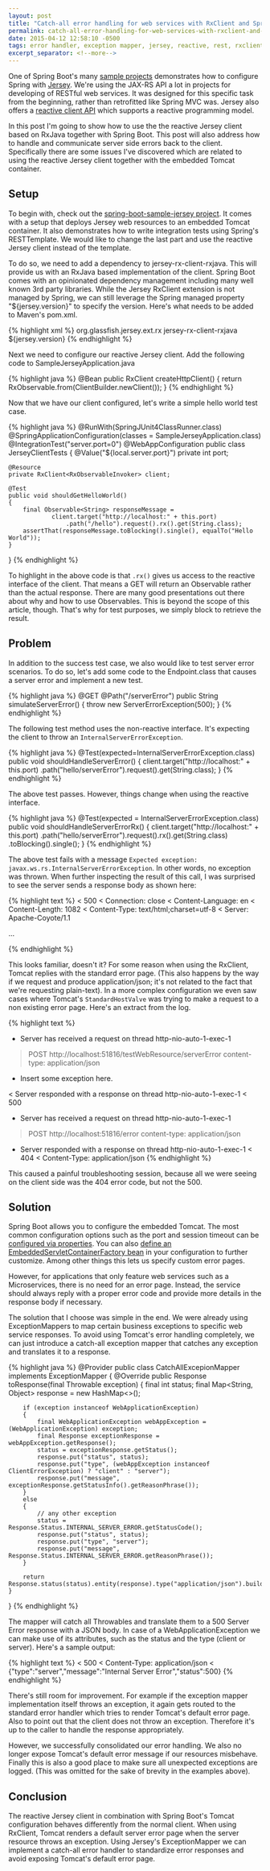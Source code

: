```yaml
---
layout: post
title: "Catch-all error handling for web services with RxClient and Spring Boot"
permalink: catch-all-error-handling-for-web-services-with-rxclient-and-spring-boot
date: 2015-04-12 12:58:10 -0500
tags: error handler, exception mapper, jersey, reactive, rest, rxclient, rxjava, spring boot
excerpt_separator: <!--more-->
---
```

One of Spring Boot's many [sample projects][spring-boot-samples] demonstrates how to configure Spring with [Jersey][jersey]. We're using the JAX-RS API a lot in projects for developing of RESTful web services. It was designed for this specific task from the beginning, rather than retrofitted like Spring MVC was. Jersey also offers a [reactive client API][rxclient] which supports a reactive programming model.

In this post I'm going to show how to use the the reactive Jersey client based on RxJava together with Spring Boot. This post will also address how to handle and communicate server side errors back to the client. Specifically there are some issues I've discovered which are related to using the reactive Jersey client together with the embedded Tomcat container.
<!--more-->
## Setup
To begin with, check out the [spring-boot-sample-jersey project][spring-boot-sample-jersey]. It comes with a setup that deploys Jersey web resources to an embedded Tomcat container. It also demonstrates how to write integration tests using Spring's RESTTemplate. We would like to change the last part and use the reactive Jersey client instead of the template.

To do so, we need to add a dependency to jersey-rx-client-rxjava. This will provide us with an RxJava based implementation of the client. Spring Boot comes with an opinionated dependency management including many well known 3rd party libraries. While the Jersey RxClient extension is not managed by Spring, we can still leverage the Spring managed property "${jersey.version}" to specify the version. Here's what needs to be added to Maven's pom.xml.

{% highlight xml %}
<dependency>
  <groupId>org.glassfish.jersey.ext.rx</groupId>
  <artifactId>jersey-rx-client-rxjava</artifactId>
  <version>${jersey.version}</version>
</dependency>
{% endhighlight %}

Next we need to configure our reactive Jersey client. Add the following code to SampleJerseyApplication.java

{% highlight java %}
@Bean
public RxClient<RxObservableInvoker> createHttpClient()
{
  return RxObservable.from(ClientBuilder.newClient());
}
{% endhighlight %}

Now that we have our client configured, let's write a simple hello world test case.

{% highlight java %}
@RunWith(SpringJUnit4ClassRunner.class)
@SpringApplicationConfiguration(classes = SampleJerseyApplication.class)
@IntegrationTest("server.port=0")
@WebAppConfiguration
public class JerseyClientTests
{
	@Value("${local.server.port}")
	private int port;

	@Resource
	private RxClient<RxObservableInvoker> client;

	@Test
	public void shouldGetHelloWorld()
	{
		final Observable<String> responseMessage = 
				client.target("http://localhost:" + this.port)
					.path("/hello").request().rx().get(String.class);
		assertThat(responseMessage.toBlocking().single(), equalTo("Hello World"));
	}
}
{% endhighlight %}

To highlight in the above code is that `.rx()` gives us access to the reactive interface of the client. That means a GET will return an Observable rather than the actual response. There are many good presentations out there about why and how to use Observables. This is beyond the scope of this article, though. That's why for test purposes, we simply block to retrieve the result.

## Problem
In addition to the success test case, we also would like to test server error scenarios. To do so, let's add some code to the Endpoint.class that causes a server error and implement a new test.

{% highlight java %}
@GET
@Path("/serverError")
public String simulateServerError()
{
  throw new ServerErrorException(500);
}
{% endhighlight %}

The following test method uses the non-reactive interface. It's expecting the client to throw an `InternalServerErrorException`.

{% highlight java %}
@Test(expected=InternalServerErrorException.class)
public void shouldHandleServerError()
{
	client.target("http://localhost:" + this.port)
		.path("hello/serverError").request().get(String.class);
}
{% endhighlight %}

The above test passes. However, things change when using the reactive interface.

{% highlight java %}
@Test(expected = InternalServerErrorException.class)
public void shouldHandleServerErrorRx()
{
	client.target("http://localhost:" + this.port)
		.path("hello/serverError").request().rx().get(String.class)
		.toBlocking().single();
}
{% endhighlight %}

The above test fails with a message `Expected exception: javax.ws.rs.InternalServerErrorException`. In other words, no exception was thrown. When further inspecting the result of this call, I was surprised to see the server sends a response body as shown here:

{% highlight text %}
< 500
< Connection: close
< Content-Language: en
< Content-Length: 1082
< Content-Type: text/html;charset=utf-8
< Server: Apache-Coyote/1.1

<!DOCTYPE html><html><head><title>Apache Tomcat/8.0.20 - Error report</title> ...
{% endhighlight %}

This looks familiar, doesn't it? For some reason when using the RxClient, Tomcat replies with the standard error page. (This also happens by the way if we request and produce application/json; it's not related to the fact that we're requesting plain-text). In a more complex configuration we even saw cases where Tomcat's `StandardHostValve`  was trying to make a request to a non existing error page. Here's an extract from the log.

{% highlight text %}
* Server has received a request on thread http-nio-auto-1-exec-1
> POST http://localhost:51816/testWebResource/serverError
> content-type: application/json

* Insert some exception here.

< Server responded with a response on thread http-nio-auto-1-exec-1
< 500

* Server has received a request on thread http-nio-auto-1-exec-1
> POST http://localhost:51816/error
> content-type: application/json

* Server responded with a response on thread http-nio-auto-1-exec-1
< 404
< Content-Type: application/json
{% endhighlight %}

This caused a painful troubleshooting session, because all we were seeing on the client side was the 404 error code, but not the 500.

## Solution
Spring Boot allows you to configure the embedded Tomcat. The most common configuration options such as the port and session timeout can be [configured via properties][serverproperties]. You can also [define an EmbeddedServletContainerFactory bean][boot-features-customizing-embedded-containers] in your configuration to further customize. Among other things this lets us specify custom error pages.

However, for applications that only feature web services such as a Microservices, there is no need for an error page. Instead, the service should always reply with a proper error code and provide more details in the response body if necessary.

The solution that I choose was simple in the end. We were already using ExceptionMappers to map certain business exceptions to specific web service responses. To avoid using Tomcat's error handling completely, we can just introduce a catch-all exception mapper that catches any exception and translates it to a response.

{% highlight java %}
@Provider
public class CatchAllExcepionMapper implements ExceptionMapper<Throwable>
{
	@Override
	public Response toResponse(final Throwable exception)
	{
		final int status;
		final Map<String, Object> response = new HashMap<>();

		if (exception instanceof WebApplicationException)
		{
			final WebApplicationException webAppException = (WebApplicationException) exception;
			final Response exceptionResponse = webAppException.getResponse();
			status = exceptionResponse.getStatus();
			response.put("status", status);
			response.put("type", (webAppException instanceof ClientErrorException) ? "client" : "server");
			response.put("message", exceptionResponse.getStatusInfo().getReasonPhrase());
		}
		else
		{
			// any other exception
			status = Response.Status.INTERNAL_SERVER_ERROR.getStatusCode();
			response.put("status", status);
			response.put("type", "server");
			response.put("message", Response.Status.INTERNAL_SERVER_ERROR.getReasonPhrase());
		}

		return Response.status(status).entity(response).type("application/json").build();
	}
}
{% endhighlight %}

The mapper will catch all Throwables and translate them to a 500 Server Error response with a JSON body. In case of a WebApplicationException we can make use of its attributes, such as the status and the type (client or server). Here's a sample output:

{% highlight text %}
< 500
< Content-Type: application/json
< {"type":"server","message":"Internal Server Error","status":500}
{% endhighlight %}

There's still room for improvement. For example if the exception mapper implementation itself throws an exception, it again gets routed to the standard error handler which tries to render Tomcat's default error page. Also to point out that the client  does not throw an exception. Therefore it's up to the caller to handle the response appropriately.

However, we successfully consolidated our error handling. We also no longer expose Tomcat's default error message if our resources misbehave. Finally this is also a good place to make sure all unexpected exceptions are logged. (This was omitted for the sake of brevity in the examples above).

## Conclusion
The reactive Jersey client in combination with Spring Boot's Tomcat configuration behaves differently from the normal client. When using RxClient, Tomcat renders a default server error page when the server resource throws an exception. Using Jersey's ExceptionMapper we can implement a catch-all error handler to standardize error responses and avoid exposing Tomcat's default error page.

[spring-boot-samples]: https://github.com/spring-projects/spring-boot/tree/master/spring-boot-samples
[jersey]: https://jersey.java.net
[rxclient]: https://jersey.java.net/documentation/latest/rx-client.html
[spring-boot-sample-jersey]: https://github.com/spring-projects/spring-boot/tree/master/spring-boot-samples/spring-boot-sample-jersey
[serverproperties]: https://github.com/spring-projects/spring-boot/blob/v1.2.3.RELEASE/spring-boot-autoconfigure/src/main/java/org/springframework/boot/autoconfigure/web/ServerProperties.java
[boot-features-customizing-embedded-containers]: http://docs.spring.io/spring-boot/docs/current/reference/html/boot-features-developing-web-applications.html#boot-features-customizing-embedded-containers